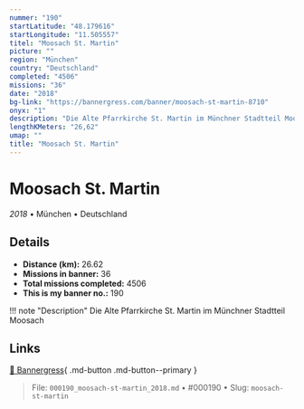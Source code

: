 ```yaml
---
nummer: "190"
startLatitude: "48.179616"
startLongitude: "11.505557"
titel: "Moosach St. Martin"
picture: ""
region: "München"
country: "Deutschland"
completed: "4506"
missions: "36"
date: "2018"
bg-link: "https://bannergress.com/banner/moosach-st-martin-8710"
onyx: "1"
description: "Die Alte Pfarrkirche St. Martin im Münchner Stadtteil Moosach"
lengthKMeters: "26,62"
umap: ""
title: "Moosach St. Martin"
---
```

# Moosach St. Martin

*2018* • München • Deutschland



## Details
- **Distance (km):** 26.62
- **Missions in banner:** 36
- **Total missions completed:** 4506
- **This is my banner no.:** 190


!!! note "Description"
    Die Alte Pfarrkirche St. Martin im Münchner Stadtteil Moosach



## Links
[🔗 Bannergress](https://bannergress.com/banner/moosach-st-martin-8710){ .md-button .md-button--primary }



> File: `000190_moosach-st-martin_2018.md` • #000190 • Slug: `moosach-st-martin`
